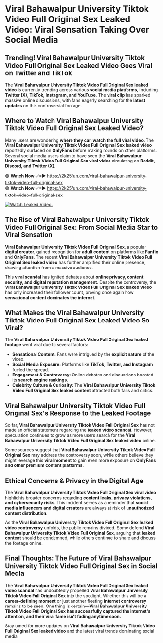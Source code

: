 # Viral Bahawalpur University Tiktok Video Full Original Sex Leaked Video: Viral Sensation Taking Over Social Media

## **Trending! Viral Bahawalpur University Tiktok Video Full Original Sex Leaked Video Goes Viral on Twitter and TikTok**
The **Viral Bahawalpur University Tiktok Video Full Original Sex leaked video** is currently trending across various **social media platforms**, including **Twitter (X), TikTok, Instagram, and YouTube**. The **viral clip** has sparked massive online discussions, with fans eagerly searching for the **latest updates** on this controversial footage.

## **Where to Watch Viral Bahawalpur University Tiktok Video Full Original Sex Leaked Video?**
Many users are wondering **where they can watch the full viral video**. The **Viral Bahawalpur University Tiktok Video Full Original Sex leaked video** reportedly surfaced on **OnlyFans** before making rounds on other platforms. Several social media users claim to have seen the **Viral Bahawalpur University Tiktok Video Full Original Sex viral video** circulating on **Reddit, Discord, and Twitter (X).**

🟢 **Watch Now** ✅=► https://2k25fun.com/viral-bahawalpur-university-tiktok-video-full-original-sex  
🟢 **Watch Now** ✅=► https://2k25fun.com/viral-bahawalpur-university-tiktok-video-full-original-sex  

[![Watch Leaked Video.](https://miro.medium.com/v2/resize:fit:828/format:webp/1*cilzJN44JGOrTw9NJCrNHA.gif "Watch Leaked Video")](https://2k25fun.com/viral-bahawalpur-university-tiktok-video-full-original-sex)

## **The Rise of Viral Bahawalpur University Tiktok Video Full Original Sex: From Social Media Star to Viral Sensation**
**Viral Bahawalpur University Tiktok Video Full Original Sex**, a popular **digital creator**, gained recognition for **adult content** on platforms like **Fanfix** and **OnlyFans**. The recent **Viral Bahawalpur University Tiktok Video Full Original Sex leaked video** has further amplified their online presence, drawing attention from a massive audience.

This **viral scandal** has ignited debates about **online privacy, content security, and digital reputation management**. Despite the controversy, the **Viral Bahawalpur University Tiktok Video Full Original Sex leaked video** has only increased their follower count, proving once again how **sensational content dominates the internet**.

## **What Makes the Viral Bahawalpur University Tiktok Video Full Original Sex Leaked Video So Viral?**
The **Viral Bahawalpur University Tiktok Video Full Original Sex leaked footage** went viral due to several factors:
- **Sensational Content:** Fans were intrigued by the **explicit nature** of the video.
- **Social Media Exposure:** Platforms like **TikTok, Twitter, and Instagram** fueled the spread.
- **Engagement & Controversy:** Online debates and discussions boosted its **search engine rankings**.
- **Celebrity Culture & Curiosity:** The **Viral Bahawalpur University Tiktok Video Full Original Sex leaked content** attracted both fans and critics.

## **Viral Bahawalpur University Tiktok Video Full Original Sex's Response to the Leaked Footage**
So far, **Viral Bahawalpur University Tiktok Video Full Original Sex** has not made an official statement regarding the **leaked video scandal**. However, speculation continues to grow as more users search for the **Viral Bahawalpur University Tiktok Video Full Original Sex leaked video** online.

Some sources suggest that **Viral Bahawalpur University Tiktok Video Full Original Sex** may address the controversy soon, while others believe they might leverage this **viral moment** to gain even more exposure on **OnlyFans and other premium content platforms**.

## **Ethical Concerns & Privacy in the Digital Age**
The **Viral Bahawalpur University Tiktok Video Full Original Sex viral video** highlights broader concerns regarding **content leaks, privacy violations, and cybersecurity risks**. This incident serves as a reminder that **social media influencers and digital creators** are always at risk of **unauthorized content distribution**.

As the **Viral Bahawalpur University Tiktok Video Full Original Sex leaked video controversy** unfolds, the public remains divided. Some defend **Viral Bahawalpur University Tiktok Video Full Original Sex**, arguing that **leaked content** should be condemned, while others continue to share and discuss the footage online.

## **Final Thoughts: The Future of Viral Bahawalpur University Tiktok Video Full Original Sex in Social Media**
The **Viral Bahawalpur University Tiktok Video Full Original Sex leaked video scandal** has undoubtedly propelled **Viral Bahawalpur University Tiktok Video Full Original Sex** into the spotlight. Whether this will be a **career-defining moment** or just another fleeting **internet controversy** remains to be seen. One thing is certain—**Viral Bahawalpur University Tiktok Video Full Original Sex has successfully captured the internet's attention, and their viral fame isn't fading anytime soon.**

Stay tuned for more updates on **Viral Bahawalpur University Tiktok Video Full Original Sex leaked video** and the latest viral trends dominating social media!